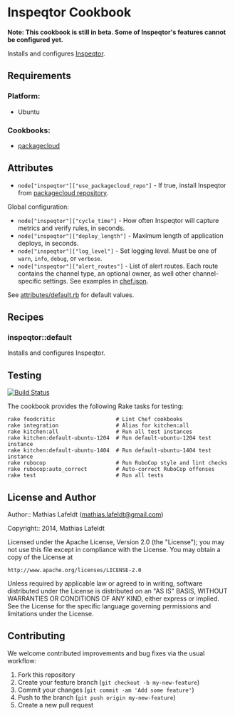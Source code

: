 # Inspeqtor Cookbook

**Note: This cookbook is still in beta. Some of Inspeqtor's features cannot be
configured yet.**

Installs and configures [Inspeqtor](https://github.com/mperham/inspeqtor).

## Requirements

### Platform:

* Ubuntu

### Cookbooks:

* [packagecloud](https://github.com/computology/packagecloud-cookbook)

## Attributes

* `node["inspeqtor"]["use_packagecloud_repo"]` - If true, install Inspeqtor from
  [packagecloud repository](https://packagecloud.io/contribsys/inspeqtor).

Global configuration:

* `node["inspeqtor"]["cycle_time"]` - How often Inspeqtor will capture metrics
  and verify rules, in seconds.
* `node["inspeqtor"]["deploy_length"]` - Maximum length of application deploys,
  in seconds.
* `node["inspeqtor"]["log_level"]` - Set logging level. Must be one of `warn`,
  `info`, `debug`, or `verbose`.
* `node["inspeqtor"]["alert_routes"]` - List of alert routes. Each route
  contains the channel type, an optional owner, as well other channel-specific
  settings. See examples in [chef.json](/chef.json).

See [attributes/default.rb](/attributes/default.rb) for default values.

## Recipes

### inspeqtor::default

Installs and configures Inspeqtor.

## Testing

[![Build Status](https://travis-ci.org/mlafeldt/inspeqtor-cookbook.svg?branch=master)](https://travis-ci.org/mlafeldt/inspeqtor-cookbook)

The cookbook provides the following Rake tasks for testing:

```
rake foodcritic                   # Lint Chef cookbooks
rake integration                  # Alias for kitchen:all
rake kitchen:all                  # Run all test instances
rake kitchen:default-ubuntu-1204  # Run default-ubuntu-1204 test instance
rake kitchen:default-ubuntu-1404  # Run default-ubuntu-1404 test instance
rake rubocop                      # Run RuboCop style and lint checks
rake rubocop:auto_correct         # Auto-correct RuboCop offenses
rake test                         # Run all tests
```

## License and Author

Author:: Mathias Lafeldt (mathias.lafeldt@gmail.com)

Copyright:: 2014, Mathias Lafeldt

Licensed under the Apache License, Version 2.0 (the "License");
you may not use this file except in compliance with the License.
You may obtain a copy of the License at

    http://www.apache.org/licenses/LICENSE-2.0

Unless required by applicable law or agreed to in writing, software
distributed under the License is distributed on an "AS IS" BASIS,
WITHOUT WARRANTIES OR CONDITIONS OF ANY KIND, either express or implied.
See the License for the specific language governing permissions and
limitations under the License.

## Contributing

We welcome contributed improvements and bug fixes via the usual workflow:

1. Fork this repository
2. Create your feature branch (`git checkout -b my-new-feature`)
3. Commit your changes (`git commit -am 'Add some feature'`)
4. Push to the branch (`git push origin my-new-feature`)
5. Create a new pull request
